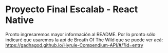 # Proyecto Final Escalab - React Native

Pronto ingresaremos mayor información al README. Por lo pronto sólo indicaré que usaremos la api de Breath Of The Wild
que se puede ver acá: https://gadhagod.github.io/Hyrule-Compendium-API/#/?id=entry
